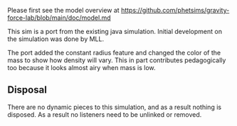 Please first see the model overview at
https://github.com/phetsims/gravity-force-lab/blob/main/doc/model.md

This sim is a port from the existing java simulation. Initial development on the simulation was done by MLL.

The port added the constant radius feature and changed the color of the mass to show how density will vary. This in part
contributes pedagogically too because it looks almost airy when mass is low.

## Disposal

There are no dynamic pieces to this simulation, and as a result nothing is disposed. As a result no listeners need to be
unlinked or removed.